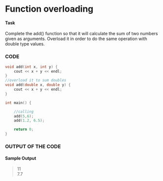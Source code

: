 # Function overloading

#### Task

Complete the add() function so that it will calculate the sum of two numbers given as arguments.
Overload it in order to do the same operation with double type values.

### CODE

```cpp
void add(int x, int y) {
    cout << x + y << endl;
}
//overload it to sum doubles
void add(double x, double y) {
    cout << x + y << endl;
}

int main() {

    //calling
    add(5,6);
    add(1.2, 6.5);

    return 0;
}
```

### OUTPUT OF THE CODE

#### Sample Output

> 11  
> 7.7
